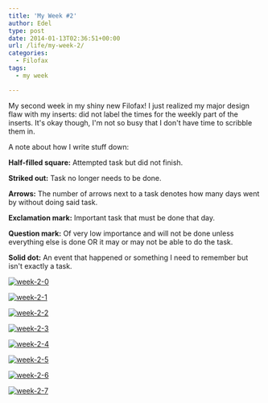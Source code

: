 ```yaml
---
title: 'My Week #2'
author: Edel
type: post
date: 2014-01-13T02:36:51+00:00
url: /life/my-week-2/
categories:
  - Filofax
tags:
  - my week

---
```

My second week in my shiny new Filofax! I just realized my major design flaw with my inserts: did not label the times for the weekly part of the inserts. It's okay though, I'm not so busy that I don't have time to scribble them in.

A note about how I write stuff down:

**Half-filled square:** Attempted task but did not finish.
  
**Striked out:** Task no longer needs to be done.
  
**Arrows:** The number of arrows next to a task denotes how many days went by without doing said task.
  
**Exclamation mark:** Important task that must be done that day.
  
**Question mark:** Of very low importance and will not be done unless everything else is done OR it may or may not be able to do the task.
  
**Solid dot:** An event that happened or something I need to remember but isn't exactly a task.

[<img src="http://scattered.me/wp-content/uploads/2014/01/week-2-01.png" alt="week-2-0" class="img-responsive" />][1]

[<img src="http://scattered.me/wp-content/uploads/2014/01/week-2-1.png" alt="week-2-1" class="img-responsive" />][2]

[<img src="http://scattered.me/wp-content/uploads/2014/01/week-2-2.png" alt="week-2-2" class="img-responsive" />][3]

[<img src="http://scattered.me/wp-content/uploads/2014/01/week-2-3.png" alt="week-2-3" class="img-responsive" />][4]

[<img src="http://scattered.me/wp-content/uploads/2014/01/week-2-4.png" alt="week-2-4" class="img-responsive" />][5]

[<img src="http://scattered.me/wp-content/uploads/2014/01/week-2-5.png" alt="week-2-5" class="img-responsive" />][6]

[<img src="http://scattered.me/wp-content/uploads/2014/01/week-2-6.png" alt="week-2-6" class="img-responsive" />][7]

[<img src="http://scattered.me/wp-content/uploads/2014/01/week-2-7.png" alt="week-2-7" class="img-responsive" />][8]




 [1]: http://scattered.me/wp-content/uploads/2014/01/week-2-01.png
 [2]: http://scattered.me/wp-content/uploads/2014/01/week-2-1.png
 [3]: http://scattered.me/wp-content/uploads/2014/01/week-2-2.png
 [4]: http://scattered.me/wp-content/uploads/2014/01/week-2-3.png
 [5]: http://scattered.me/wp-content/uploads/2014/01/week-2-4.png
 [6]: http://scattered.me/wp-content/uploads/2014/01/week-2-5.png
 [7]: http://scattered.me/wp-content/uploads/2014/01/week-2-6.png
 [8]: http://scattered.me/wp-content/uploads/2014/01/week-2-7.png